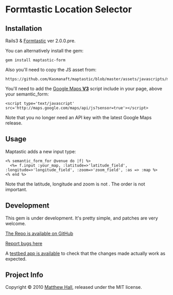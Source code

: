 # Formtastic Location Selector

## Installation

Rails3 & [Formtastic][1] ver 2.0.0.pre.


		
You can alternatively install the gem:

    gem install maptastic-form

Also you'll need to copy the JS asset from:

    https://github.com/Kasmanaft/maptastic/blob/master/assets/javascripts/maptastic.js

You'll need to add the [Google Maps **V3**][3] script include in your page, above your semantic_form:

    <script type='text/javascript' src='http://maps.google.com/maps/api/js?sensor=true'></script>

Note that you no longer need an API key with the latest Google Maps release.

## Usage

Maptastic adds a new input type:

    <% semantic_form_for @venue do |f| %>
      <%= f.input :your_map, :latitude=>'latitude_field', :longitude=>'longitude_field', :zoom=>'zoom_field', :as => :map %>
    <% end %>

Note that the latitude, longitude and zoom is not . The order is not important.

## Development

This gem is under development. It's pretty simple, and patches are very welcome.

[The Repo is available on GitHub][5]

[Report bugs here][4]

A [testbed app is available][6] to check that the changes made actually work as expected.

## Project Info

Copyright © 2010 [Matthew Hall][2], released under the MIT license.

[1]:http://github.com/justinfrench/formtastic
[2]:http://codebeef.com
[3]:http://code.google.com/apis/maps/documentation/javascript/
[4]:https://matt.purifyapp.com/projects/maptastic/issues
[5]:http://github.com/MattHall/maptastic
[6]:http://github.com/MattHall/maptastic-testbed